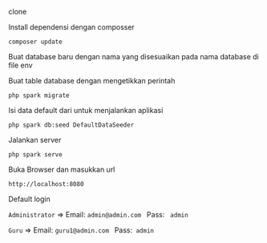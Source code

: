 clone

Install dependensi dengan composser

```base
composer update
```

Buat database baru dengan nama yang disesuaikan pada nama database di file env

Buat table database dengan mengetikkan perintah

```base
php spark migrate
```

Isi data default dari untuk menjalankan aplikasi

```base
php spark db:seed DefaultDataSeeder
```

Jalankan server

```base
php spark serve
```

Buka Browser dan masukkan url

```base
http://localhost:8080
```

Default login

`Administrator` => Email: `admin@admin.com ` Pass: ` admin`

`Guru` => Email: `guru1@admin.com ` Pass:` admin`

